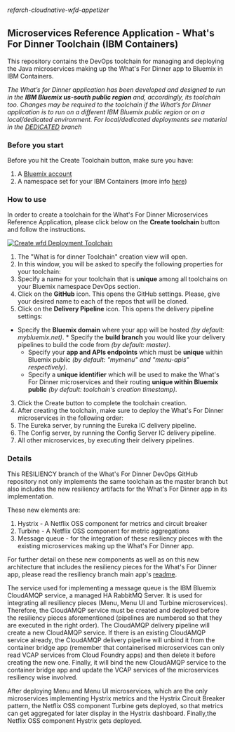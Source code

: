 ###### refarch-cloudnative-wfd-appetizer

## Microservices Reference Application - What's For Dinner Toolchain (IBM Containers)

This repository contains the DevOps toolchain for managing and deploying the Java microservices making up the What's For Dinner app to Bluemix in IBM Containers.

_The What’s for Dinner application has been developed and designed to run in the **IBM Bluemix us-south public region** and, accordingly, its toolchain too. Changes may be required to the toolchain if the What’s for Dinner application is to run on a different IBM Bluemix public region or on a local/dedicated environment. For local/dedicated deployments see material in the [DEDICATED](https://github.com/ibm-cloud-architecture/refarch-cloudnative-wfd-devops-containers/tree/DEDICATED) branch_

### Before you start

Before you hit the Create Toolchain button, make sure you have:

1. A [Bluemix account](https://console.ng.bluemix.net/registration/)
2. A namespace set for your IBM Containers (more info [here](https://console.ng.bluemix.net/docs/containers/container_cli_reference_cfic.html#container_cli_reference_cfic__namespace))

### How to use

In order to create a toolchain for the What's For Dinner Microservices Reference Application, please click below on the __Create toolchain__ button and follow the instructions.

[![Create wfd Deployment Toolchain](https://new-console.ng.bluemix.net/devops/graphics/create_toolchain_button.png)](https://new-console.ng.bluemix.net/devops/setup/deploy/?repository=https%3A//github.com/ibm-cloud-architecture/refarch-cloudnative-wfd-devops-containers.git&branch=RESILIENCY)

1. The "What is for dinner Toolchain" creation view will open.
2. In this window, you will be asked to specify the following properties for your toolchain:
 1. Specify a name for your toolchain that is __unique__ among all toolchains on your Bluemix namespace DevOps section.
 2. Click on the __GitHub__ icon. This opens the GitHub settings. Please, give your desired name to each of the repos that will be cloned.
 3. Click on the __Delivery Pipeline__ icon. This opens the delivery pipeline settings:
   * Specify the __Bluemix domain__ where your app will be hosted *(by default: mybluemix.net)*.
    * Specify the __build branch__ you would like your delivery pipelines to build the code from *(by default: master)*.
     * Specify your __app and APIs endpoints__ which must be __unique__ within Bluemix public *(by default: "mymenu" and "menu-apis" respectively)*.
      * Specify a __unique identifier__ which will be used to make the What's For Dinner microservices and their routing __unique within Bluemix public__ *(by default: toolchain's creation timestamp)*.
3. Click the Create button to complete the toolchain creation.
4. After creating the toolchain, make sure to deploy the What's For Dinner microservices in the following order:
 1. The Eureka server, by running the Eureka IC delivery pipeline.
 2. The Config server, by running the Config Server IC delivery pipeline.
 3. All other microservices, by executing their delivery pipelines.

### Details

This RESILIENCY branch of the What's For Dinner DevOps GitHub repository not only implements the same toolchain as the master branch but also includes the new resiliency artifacts for the What's For Dinner app in its implementation.

These new elements are:

1. Hystrix - A Netflix OSS component for metrics and circuit breaker
2. Turbine - A Netflix OSS component for metric aggregations
3. Message queue - for the integration of these resiliency pieces with the existing microservices making up the What's For Dinner app.

For further detail on these new components as well as on this new architecture that includes the resiliency pieces for the What's For Dinner app, please read the resiliency branch main app's [readme](https://github.com/ibm-cloud-architecture/refarch-cloudnative-netflix/tree/RESILIENCY).

The service used for implementing a message queue is the IBM Bluemix CloudAMQP service, a managed HA RabbitMQ Server. It is used for integrating all resiliency pieces (Menu, Menu UI and Turbine microservices). Therefore, the CloudAMQP service must be created and deployed before the resiliency pieces aforementioned (pipelines are numbered so that they are executed in the right order). The CloudAMQP delivery pipeline will create a new CloudAMQP service. If there is an existing CloudAMQP service already, the CloudAMQP delivery pipeline will unbind it from the container bridge app (remember that containerised microservices can only read VCAP services from Cloud Foundry apps) and then delete it before creating the new one. Finally, it will bind the new CloudAMQP service to the container bridge app and update the VCAP services of the microservices resiliency wise involved.

After deploying Menu and Menu UI microservices, which are the only microservices implementing Hystrix metrics and the Hystrix Circuit Breaker pattern, the Netflix OSS component Turbine gets deployed, so that metrics can get aggregated for later display in the Hystrix dashboard. Finally,the Netflix OSS component Hystrix gets deployed.
